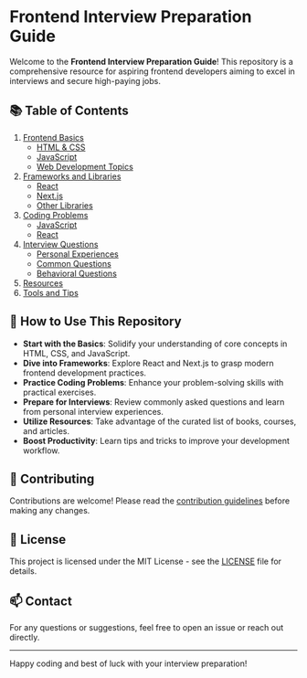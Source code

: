 # Frontend Interview Preparation Guide

Welcome to the **Frontend Interview Preparation Guide**! This repository is a comprehensive resource for aspiring frontend developers aiming to excel in interviews and secure high-paying jobs.

## 📚 **Table of Contents**

1. [Frontend Basics](./01_Frontend_Basics/)
   - [HTML & CSS](./01_Frontend_Basics/HTML_CSS/)
   - [JavaScript](./01_Frontend_Basics/JavaScript/)
   - [Web Development Topics](./01_Frontend_Basics/Web_Development_Topics/)
2. [Frameworks and Libraries](./02_Frameworks_and_Libraries/)
   - [React](./02_Frameworks_and_Libraries/React/)
   - [Next.js](./02_Frameworks_and_Libraries/NextJS/)
   - [Other Libraries](./02_Frameworks_and_Libraries/Other_Libraries/)
3. [Coding Problems](./03_Coding_Problems/)
   - [JavaScript](./03_Coding_Problems/JavaScript/)
   - [React](./03_Coding_Problems/React/)
4. [Interview Questions](./04_Interview_Questions/)
   - [Personal Experiences](./04_Interview_Questions/Personal_Experiences/)
   - [Common Questions](./04_Interview_Questions/Common_Questions.md)
   - [Behavioral Questions](./04_Interview_Questions/Behavioral_Questions.md)
5. [Resources](./05_Resources/)
6. [Tools and Tips](./06_Tools_and_Tips/)

## 📝 **How to Use This Repository**

- **Start with the Basics**: Solidify your understanding of core concepts in HTML, CSS, and JavaScript.
- **Dive into Frameworks**: Explore React and Next.js to grasp modern frontend development practices.
- **Practice Coding Problems**: Enhance your problem-solving skills with practical exercises.
- **Prepare for Interviews**: Review commonly asked questions and learn from personal interview experiences.
- **Utilize Resources**: Take advantage of the curated list of books, courses, and articles.
- **Boost Productivity**: Learn tips and tricks to improve your development workflow.

## 🤝 **Contributing**

Contributions are welcome! Please read the [contribution guidelines](./CONTRIBUTING.md) before making any changes.

## 📄 **License**

This project is licensed under the MIT License - see the [LICENSE](./LICENSE) file for details.

## 📫 **Contact**

For any questions or suggestions, feel free to open an issue or reach out directly.

---

Happy coding and best of luck with your interview preparation!

